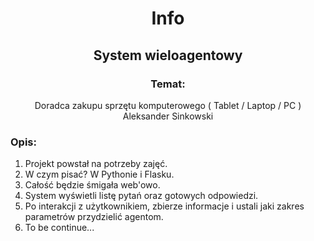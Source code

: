 <center>

# Info
## System wieloagentowy

### Temat:
Doradca zakupu sprzętu komputerowego ( Tablet / Laptop / PC )
Aleksander Sinkowski
</center>

### Opis:
1. Projekt powstał na potrzeby zajęć.
2. W czym pisać? W Pythonie i Flasku.
3. Całość będzie śmigała web'owo.
4. System wyświetli listę pytań oraz gotowych odpowiedzi. 
5. Po interakcji z użytkownikiem, zbierze informacje i ustali jaki zakres parametrów przydzielić agentom.
6. To be continue...
